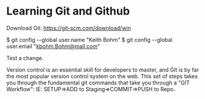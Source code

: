 # Learning Git and Github

Download Git:  https://git-scm.com/download/win

$ git config --global user.name "Keith Bohm"
$ git config --global user.email "kbohm.Bohm@mail.com"

Test a change.

Version control is an essential skill for developers to master, and Git is by far the most popular version control system on the web.
This set of steps takes you through the fundamental git commands that take you through a "GIT Workflow": IE:
  SETUP=>ADD to Staging=>COMMIT=>PUSH to Repo.
